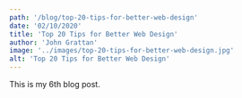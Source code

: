 ```yaml
---
path: '/blog/top-20-tips-for-better-web-design'
date: '02/10/2020'
title: 'Top 20 Tips for Better Web Design'
author: 'John Grattan'
image: '../images/top-20-tips-for-better-web-design.jpg'
alt: 'Top 20 Tips for Better Web Design'
---
```


This is my 6th blog post.

